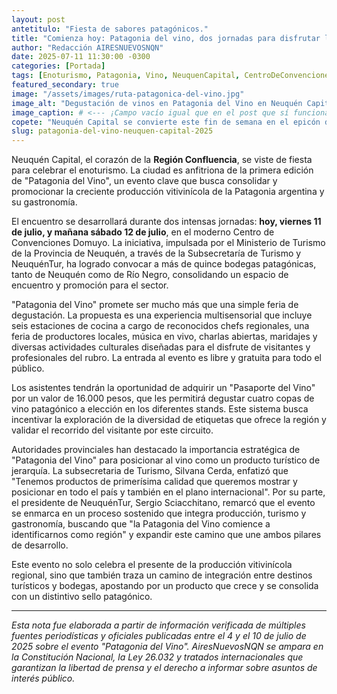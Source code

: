 ```yaml
---
layout: post
antetitulo: "Fiesta de sabores patagónicos."
title: "Comienza hoy: Patagonia del vino, dos jornadas para disfrutar lo mejor del enoturismo regional en Neuquén Capital."
author: "Redacción AIRESNUEVOSNQN"
date: 2025-07-11 11:30:00 -0300
categories: [Portada]
tags: [Enoturismo, Patagonia, Vino, NeuquenCapital, CentroDeConvencionesDomuyo, RioNegro, Gastronomia, CulturaRegional, Turismo, Evento]
featured_secondary: true
image: "/assets/images/ruta-patagonica-del-vino.jpg"
image_alt: "Degustación de vinos en Patagonia del Vino en Neuquén Capital."
image_caption: # <--- ¡Campo vacío igual que en el post que sí funciona!
copete: "Neuquén Capital se convierte este fin de semana en el epicón del enoturismo con la primera edición de 'Patagonia del Vino'. El evento, que se desarrolla hoy viernes 11 y mañana sábado 12 de julio en el Centro de Convenciones Domuyo, reúne a más de 15 bodegas de Neuquén y Río Negro, ofreciendo una experiencia multisensorial con degustaciones, gastronomía y cultura regional, posicionando a la Patagonia como referente vitivinícola."
slug: patagonia-del-vino-neuquen-capital-2025
---
```


Neuquén Capital, el corazón de la **Región Confluencia**, se viste de fiesta para celebrar el enoturismo. La ciudad es anfitriona de la primera edición de "Patagonia del Vino", un evento clave que busca consolidar y promocionar la creciente producción vitivinícola de la Patagonia argentina y su gastronomía.

El encuentro se desarrollará durante dos intensas jornadas: **hoy, viernes 11 de julio, y mañana sábado 12 de julio**, en el moderno Centro de Convenciones Domuyo. La iniciativa, impulsada por el Ministerio de Turismo de la Provincia de Neuquén, a través de la Subsecretaría de Turismo y NeuquénTur, ha logrado convocar a más de quince bodegas patagónicas, tanto de Neuquén como de Río Negro, consolidando un espacio de encuentro y promoción para el sector.

"Patagonia del Vino" promete ser mucho más que una simple feria de degustación. La propuesta es una experiencia multisensorial que incluye seis estaciones de cocina a cargo de reconocidos chefs regionales, una feria de productores locales, música en vivo, charlas abiertas, maridajes y diversas actividades culturales diseñadas para el disfrute de visitantes y profesionales del rubro. La entrada al evento es libre y gratuita para todo el público.

Los asistentes tendrán la oportunidad de adquirir un "Pasaporte del Vino" por un valor de 16.000 pesos, que les permitirá degustar cuatro copas de vino patagónico a elección en los diferentes stands. Este sistema busca incentivar la exploración de la diversidad de etiquetas que ofrece la región y validar el recorrido del visitante por este circuito.

Autoridades provinciales han destacado la importancia estratégica de "Patagonia del Vino" para posicionar al vino como un producto turístico de jerarquía. La subsecretaria de Turismo, Silvana Cerda, enfatizó que "Tenemos productos de primerísima calidad que queremos mostrar y posicionar en todo el país y también en el plano internacional". Por su parte, el presidente de NeuquénTur, Sergio Sciacchitano, remarcó que el evento se enmarca en un proceso sostenido que integra producción, turismo y gastronomía, buscando que "la Patagonia del Vino comience a identificarnos como región" y expandir este camino que une ambos pilares de desarrollo.

Este evento no solo celebra el presente de la producción vitivinícola regional, sino que también traza un camino de integración entre destinos turísticos y bodegas, apostando por un producto que crece y se consolida con un distintivo sello patagónico.

---

*Esta nota fue elaborada a partir de información verificada de múltiples fuentes periodísticas y oficiales publicadas entre el 4 y el 10 de julio de 2025 sobre el evento "Patagonia del Vino". AiresNuevosNQN se ampara en la Constitución Nacional, la Ley 26.032 y tratados internacionales que garantizan la libertad de prensa y el derecho a informar sobre asuntos de interés público.*